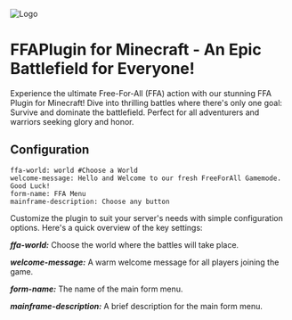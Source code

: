 ![Logo](https://cloudburstmc.org/attachments/ffa-png.2033/)

# FFAPlugin for Minecraft - An Epic Battlefield for Everyone!

Experience the ultimate Free-For-All (FFA) action with our stunning FFA Plugin for Minecraft! Dive into thrilling battles where there's only one goal: Survive and dominate the battlefield. Perfect for all adventurers and warriors seeking glory and honor.

## Configuration

```sprache
ffa-world: world #Choose a World
welcome-message: Hello and Welcome to our fresh FreeForAll Gamemode. Good Luck!
form-name: FFA Menu
mainframe-description: Choose any button
 ```
Customize the plugin to suit your server's needs with simple configuration options. Here's a quick overview of the key settings:

***ffa-world:*** Choose the world where the battles will take place.

***welcome-message:***  A warm welcome message for all players joining the game.

***form-name:***  The name of the main form menu.

***mainframe-description:*** A brief description for the main form menu.
